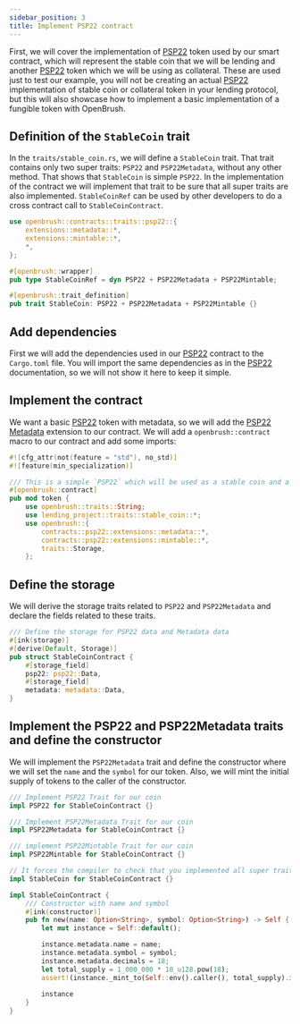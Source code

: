 ```yaml
---
sidebar_position: 3
title: Implement PSP22 contract
---
```


First, we will cover the implementation of [PSP22](/OpenBrush/smart-contracts/PSP22) 
token used by our smart contract, which will represent the stable coin that we will be 
lending and another [PSP22](/OpenBrush/smart-contracts/PSP22) token which we will be 
using as collateral. These are used just to test our example, you will not be creating 
an actual [PSP22](/OpenBrush/smart-contracts/PSP22) implementation of stable coin or collateral 
token in your lending protocol, but this will also showcase how to implement 
a basic implementation of a fungible token with OpenBrush.

## Definition of the `StableCoin` trait

In the `traits/stable_coin.rs`, we will define a `StableCoin` trait.
That trait contains only two super traits: `PSP22` and `PSP22Metadata`, without any other method.
That shows that `StableCoin` is simple `PSP22`. In the implementation of the contract
we will implement that trait to be sure that all super traits are also implemented.
`StableCoinRef` can be used by other developers to do a cross contract call to `StableCoinContract`.

```rust
use openbrush::contracts::traits::psp22::{
    extensions::metadata::*,
    extensions::mintable::*,
    *,
};

#[openbrush::wrapper]
pub type StableCoinRef = dyn PSP22 + PSP22Metadata + PSP22Mintable;

#[openbrush::trait_definition]
pub trait StableCoin: PSP22 + PSP22Metadata + PSP22Mintable {}
```

## Add dependencies

First we will add the dependencies used in our [PSP22](/OpenBrush/smart-contracts/PSP22)
contract to the `Cargo.toml` file. You will import the same dependencies as in 
the [PSP22](/OpenBrush/smart-contracts/PSP22) documentation, so we will not show 
it here to keep it simple.

## Implement the contract

We want a basic [PSP22](/OpenBrush/smart-contracts/PSP22) token with metadata, 
so we will add the [PSP22 Metadata](/OpenBrush/smart-contracts/PSP22/extensions/metadata) 
extension to our contract. We will add a `openbrush::contract` macro to our contract 
and add some imports:

```rust
#![cfg_attr(not(feature = "std"), no_std)]
#![feature(min_specialization)]

/// This is a simple `PSP22` which will be used as a stable coin and a collateral token in our lending contract
#[openbrush::contract]
pub mod token {
    use openbrush::traits::String;
    use lending_project::traits::stable_coin::*;
    use openbrush::{
        contracts::psp22::extensions::metadata::*,
        contracts::psp22::extensions::mintable::*,
        traits::Storage,
    };
```

## Define the storage

We will derive the storage traits related to `PSP22` and `PSP22Metadata` and declare 
the fields related to these traits.

```rust
/// Define the storage for PSP22 data and Metadata data
#[ink(storage)]
#[derive(Default, Storage)]
pub struct StableCoinContract {
    #[storage_field]
    psp22: psp22::Data,
    #[storage_field]
    metadata: metadata::Data,
}
```

## Implement the PSP22 and PSP22Metadata traits and define the constructor

We will implement the `PSP22Metadata` trait and define the constructor where we 
will set the `name` and the `symbol` for our token. Also, we will mint the 
initial supply of tokens to the caller of the constructor.

```rust
/// Implement PSP22 Trait for our coin
impl PSP22 for StableCoinContract {}

/// Implement PSP22Metadata Trait for our coin
impl PSP22Metadata for StableCoinContract {}

/// implement PSP22Mintable Trait for our coin
impl PSP22Mintable for StableCoinContract {}

// It forces the compiler to check that you implemented all super traits
impl StableCoin for StableCoinContract {}

impl StableCoinContract {
    /// Constructor with name and symbol
    #[ink(constructor)]
    pub fn new(name: Option<String>, symbol: Option<String>) -> Self {
        let mut instance = Self::default();

        instance.metadata.name = name;
        instance.metadata.symbol = symbol;
        instance.metadata.decimals = 18;
        let total_supply = 1_000_000 * 10_u128.pow(18);
        assert!(instance._mint_to(Self::env().caller(), total_supply).is_ok());
        
        instance
    }
}
```